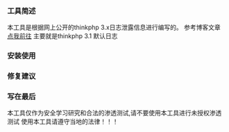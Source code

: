 ### 工具简述
本工具是根据网上公开的thinkphp 3.x日志泄露信息进行编写的。
参考博客文章<a href='https://blog.csdn.net/qq_41901122/article/details/122016729'>点我前往</a>
主要就是thinkphp 3.1 默认日志

### 安装使用

### 修复建议


### 写在最后
本工具仅作为安全学习研究和合法的渗透测试,请不要使用本工具进行未授权渗透测试
使用本工具请遵守当地的法律！！！